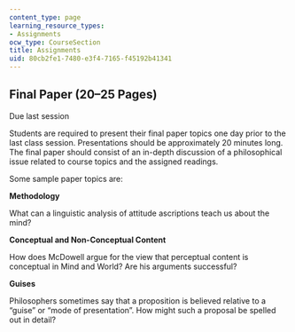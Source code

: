 ```yaml
---
content_type: page
learning_resource_types:
- Assignments
ocw_type: CourseSection
title: Assignments
uid: 80cb2fe1-7480-e3f4-7165-f45192b41341
---
```


Final Paper (20–25 Pages)
-------------------------

Due last session

Students are required to present their final paper topics one day prior to the last class session. Presentations should be approximately 20 minutes long. The final paper should consist of an in-depth discussion of a philosophical issue related to course topics and the assigned readings.

Some sample paper topics are:

**Methodology**

What can a linguistic analysis of attitude ascriptions teach us about the mind?

**Conceptual and Non-Conceptual Content**

How does McDowell argue for the view that perceptual content is conceptual in Mind and World? Are his arguments successful?

**Guises**

Philosophers sometimes say that a proposition is believed relative to a “guise” or “mode of presentation”. How might such a proposal be spelled out in detail?